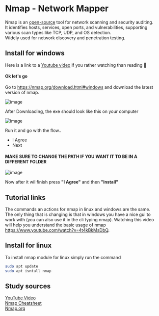 # Nmap - Network Mapper

Nmap is an [open-source](https://nmap.org/download) tool for network scanning and security auditing.                         
It identifies hosts, services, open ports, and vulnerabilities, supporting various scan types like TCP, UDP, and OS detection.              
Widely used for network discovery and penetration testing.                      

## Install for windows
Here is a link to a [Youtube video](https://www.youtube.com/watch?v=c6o73oBIJ3M) if you rather watching than reading 🥲

#### Ok let's go
Go to https://nmap.org/download.html#windows and download the latest version of nmap. 

![image](https://github.com/user-attachments/assets/f0390a94-1b4f-4f68-9a95-ba58f16d2b46)

After Downloading, the exe should look like this on your computer

![image](https://github.com/user-attachments/assets/ecfd814d-bef4-465f-b0ca-6ae00178166a)

Run it and go with the flow..                        
- I Agree
- Next

#### MAKE SURE TO CHANGE THE PATH IF YOU WANT IT TO BE IN A DIFFERENT FOLDER
![image](https://github.com/user-attachments/assets/398df871-5153-43ef-8c76-f4109e6a0d13)

Now after it wil finish press **"I Agree"** and then **"Install"**

## Tutorial links
The commands an actions for nmap in linux and windows are the same.                  
The only thing that is changing is that in windows you have a nice gui to work with (you can also use it in the cli typing nmap).
Watching this video will help you understand the basic usage of nmap https://www.youtube.com/watch?v=4t4kBkMsDbQ.



## Install for linux
To install nmap module for linux simply run the command 
```bash
sudo apt update
sudo apt isntall nmap
```
## Study sources
[YouTube Video](https://www.youtube.com/watch?v=NtPcoDtetvk)                         
[Nmap Cheatsheet](https://www.geeksforgeeks.org/top-30-basic-nmap-commands-for-beginners/)                       
[Nmap.org](https://nmap.org/)
